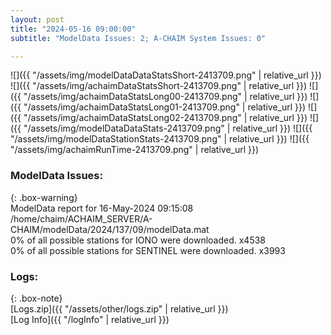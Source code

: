 ```yaml
---
layout: post
title: "2024-05-16 09:00:00"
subtitle: "ModelData Issues: 2; A-CHAIM System Issues: 0"

---
```


![]({{ "/assets/img/modelDataDataStatsShort-2413709.png" | relative_url }})
![]({{ "/assets/img/achaimDataStatsShort-2413709.png" | relative_url }})
![]({{ "/assets/img/achaimDataStatsLong00-2413709.png" | relative_url }})
![]({{ "/assets/img/achaimDataStatsLong01-2413709.png" | relative_url }})
![]({{ "/assets/img/achaimDataStatsLong02-2413709.png" | relative_url }})
![]({{ "/assets/img/modelDataDataStats-2413709.png" | relative_url }})
![]({{ "/assets/img/modelDataStationStats-2413709.png" | relative_url }})
![]({{ "/assets/img/achaimRunTime-2413709.png" | relative_url }})


### ModelData Issues:  
  
{: .box-warning}  
 ModelData report for 16-May-2024 09:15:08   
 /home/chaim/ACHAIM_SERVER/A-CHAIM/modelData/2024/137/09/modelData.mat   
 0% of all possible stations for IONO were downloaded. x4538   
 0% of all possible stations for SENTINEL were downloaded. x3993   
  


### Logs:  
  
{: .box-note}  
[Logs.zip]({{ "/assets/other/logs.zip" | relative_url }})  
[Log Info]({{ "/logInfo" | relative_url }})  

